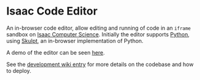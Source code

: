 # Isaac Code Editor

An in-browser code editor, allow editing and running of code in an `iframe` sandbox on [Isaac Computer Science](https://isaaccomputerscience.org/). Initially the editor supports [Python](https://www.python.org/), using [Skulpt](https://skulpt.org/), an in-browser implementation of Python.

A demo of the editor can be seen [here](https://editor.isaaccode.org/).

See the [development wiki entry](https://github.com/isaacphysics/isaac-wiki/wiki/Code-Editor) for more details on the codebase and how to deploy.
